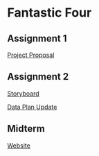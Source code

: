 # Fantastic Four

## Assignment 1

[Project Proposal](GroupAssignments/Assignment1/GroupAssignment1.md)

## Assignment 2

[Storyboard](GroupAssignments/Assignment2/storyboard.md)

[Data Plan Update](GroupAssignments/Assignment2/dataplanupdate.md)

## Midterm

[Website](Midterm/about.html)





